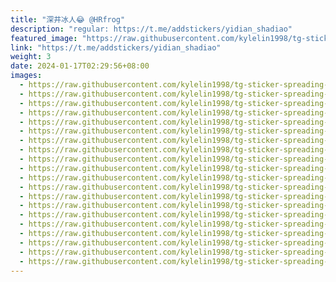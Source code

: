 ```yaml
---
title: "深井冰人😂 @HRfrog"
description: "regular: https://t.me/addstickers/yidian_shadiao"
featured_image: "https://raw.githubusercontent.com/kylelin1998/tg-sticker-spreading-worldwide-images/main/img/e4983841-6160-43d8-9f45-998c15dd11b9.jpg"
link: "https://t.me/addstickers/yidian_shadiao"
weight: 3
date: 2024-01-17T02:29:56+08:00
images:
  - https://raw.githubusercontent.com/kylelin1998/tg-sticker-spreading-worldwide-images/main/img/e4983841-6160-43d8-9f45-998c15dd11b9.jpg
  - https://raw.githubusercontent.com/kylelin1998/tg-sticker-spreading-worldwide-images/main/img/39ad58b9-b0d0-4b27-a2d8-d0e12ef906f3.jpg
  - https://raw.githubusercontent.com/kylelin1998/tg-sticker-spreading-worldwide-images/main/img/1cce283f-f416-4df1-96cb-0d821678d8dd.jpg
  - https://raw.githubusercontent.com/kylelin1998/tg-sticker-spreading-worldwide-images/main/img/4e30310d-e283-47ca-8023-6ac431fde267.jpg
  - https://raw.githubusercontent.com/kylelin1998/tg-sticker-spreading-worldwide-images/main/img/bf4da809-0ce2-4d32-80e1-172049361f0f.jpg
  - https://raw.githubusercontent.com/kylelin1998/tg-sticker-spreading-worldwide-images/main/img/840ad39b-215b-4831-a037-9a44c83c0cc5.jpg
  - https://raw.githubusercontent.com/kylelin1998/tg-sticker-spreading-worldwide-images/main/img/1ac648e0-4630-4c99-84e4-32eb36c56d20.jpg
  - https://raw.githubusercontent.com/kylelin1998/tg-sticker-spreading-worldwide-images/main/img/dd425525-1b17-4fb9-a0c5-c65a53f15fd2.jpg
  - https://raw.githubusercontent.com/kylelin1998/tg-sticker-spreading-worldwide-images/main/img/78c2aef7-8ebb-47b4-b70d-de216b0b9404.jpg
  - https://raw.githubusercontent.com/kylelin1998/tg-sticker-spreading-worldwide-images/main/img/e2fbb4aa-cfdb-448f-aca2-40f2f7c19104.jpg
  - https://raw.githubusercontent.com/kylelin1998/tg-sticker-spreading-worldwide-images/main/img/842520d0-d579-4924-9085-56444a4fe805.jpg
  - https://raw.githubusercontent.com/kylelin1998/tg-sticker-spreading-worldwide-images/main/img/391ab5aa-7476-41a0-98d6-ecc36515e345.jpg
  - https://raw.githubusercontent.com/kylelin1998/tg-sticker-spreading-worldwide-images/main/img/b1b4ee57-14d2-46d9-98cf-96a53ec8d49d.jpg
  - https://raw.githubusercontent.com/kylelin1998/tg-sticker-spreading-worldwide-images/main/img/313af60d-ed75-464a-86b9-21dc9c7f0619.jpg
  - https://raw.githubusercontent.com/kylelin1998/tg-sticker-spreading-worldwide-images/main/img/33445c3d-dbdf-47c0-a74b-6c4ebfb3a7ee.jpg
  - https://raw.githubusercontent.com/kylelin1998/tg-sticker-spreading-worldwide-images/main/img/f5d7b9c3-1248-4e31-83c3-b47e3966501b.jpg
  - https://raw.githubusercontent.com/kylelin1998/tg-sticker-spreading-worldwide-images/main/img/5a2bb820-34c1-4df2-9de2-411f52752fe8.jpg
  - https://raw.githubusercontent.com/kylelin1998/tg-sticker-spreading-worldwide-images/main/img/4e9ae06b-6c13-4d6c-b70d-caaed3267402.jpg
  - https://raw.githubusercontent.com/kylelin1998/tg-sticker-spreading-worldwide-images/main/img/0e739823-a01e-4b53-b86f-42944f04b940.jpg
  - https://raw.githubusercontent.com/kylelin1998/tg-sticker-spreading-worldwide-images/main/img/db9db5fd-8b89-4609-acae-dc8667a63cde.jpg
---
```

